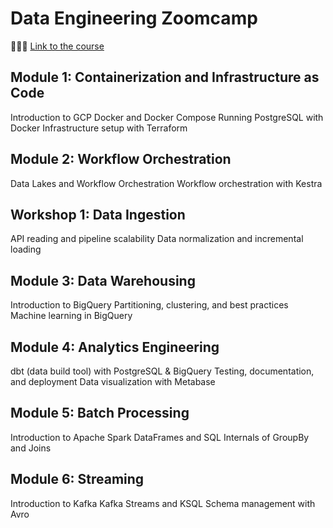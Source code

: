 # Data Engineering Zoomcamp

👩🏽‍💻 [Link to the course](https://github.com/DataTalksClub/data-engineering-zoomcamp/tree/main)


## Module 1: Containerization and Infrastructure as Code
Introduction to GCP
Docker and Docker Compose
Running PostgreSQL with Docker
Infrastructure setup with Terraform


## Module 2: Workflow Orchestration
Data Lakes and Workflow Orchestration
Workflow orchestration with Kestra


## Workshop 1: Data Ingestion
API reading and pipeline scalability
Data normalization and incremental loading


## Module 3: Data Warehousing
Introduction to BigQuery
Partitioning, clustering, and best practices
Machine learning in BigQuery

## Module 4: Analytics Engineering
dbt (data build tool) with PostgreSQL & BigQuery
Testing, documentation, and deployment
Data visualization with Metabase

## Module 5: Batch Processing
Introduction to Apache Spark
DataFrames and SQL
Internals of GroupBy and Joins

## Module 6: Streaming
Introduction to Kafka
Kafka Streams and KSQL
Schema management with Avro
